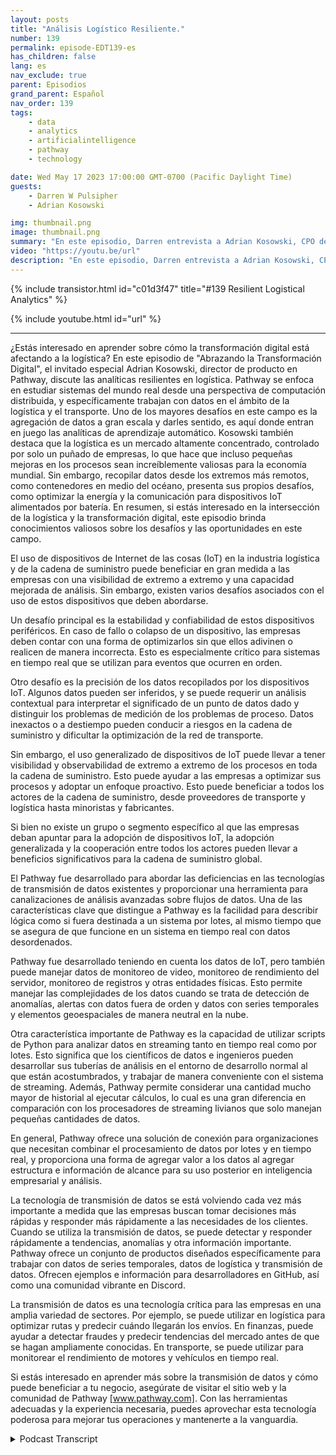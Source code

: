 ```yaml
---
layout: posts
title: "Análisis Logístico Resiliente."
number: 139
permalink: episode-EDT139-es
has_children: false
lang: es
nav_exclude: true
parent: Episodios
grand_parent: Español
nav_order: 139
tags:
    - data
    - analytics
    - artificialintelligence
    - pathway
    - technology

date: Wed May 17 2023 17:00:00 GMT-0700 (Pacific Daylight Time)
guests:
    - Darren W Pulsipher
    - Adrian Kosowski

img: thumbnail.png
image: thumbnail.png
summary: "En este episodio, Darren entrevista a Adrian Kosowski, CPO de Pathway, sobre su capacidad única para manejar datos logísticos desde el borde en entornos DDIL con análisis en tiempo real."
video: "https://youtu.be/url"
description: "En este episodio, Darren entrevista a Adrian Kosowski, CPO de Pathway, sobre su capacidad única para manejar datos logísticos desde el borde en entornos DDIL con análisis en tiempo real."
---
```


<div>
{% include transistor.html id="c01d3f47" title="#139 Resilient Logistical Analytics" %}

{% include youtube.html id="url" %}
</div>

---

¿Estás interesado en aprender sobre cómo la transformación digital está afectando a la logística? En este episodio de "Abrazando la Transformación Digital", el invitado especial Adrian Kosowski, director de producto en Pathway, discute las analíticas resilientes en logística. Pathway se enfoca en estudiar sistemas del mundo real desde una perspectiva de computación distribuida, y específicamente trabajan con datos en el ámbito de la logística y el transporte. Uno de los mayores desafíos en este campo es la agregación de datos a gran escala y darles sentido, es aquí donde entran en juego las analíticas de aprendizaje automático. Kosowski también destaca que la logística es un mercado altamente concentrado, controlado por solo un puñado de empresas, lo que hace que incluso pequeñas mejoras en los procesos sean increíblemente valiosas para la economía mundial. Sin embargo, recopilar datos desde los extremos más remotos, como contenedores en medio del océano, presenta sus propios desafíos, como optimizar la energía y la comunicación para dispositivos IoT alimentados por batería. En resumen, si estás interesado en la intersección de la logística y la transformación digital, este episodio brinda conocimientos valiosos sobre los desafíos y las oportunidades en este campo.

El uso de dispositivos de Internet de las cosas (IoT) en la industria logística y de la cadena de suministro puede beneficiar en gran medida a las empresas con una visibilidad de extremo a extremo y una capacidad mejorada de análisis. Sin embargo, existen varios desafíos asociados con el uso de estos dispositivos que deben abordarse.

Un desafío principal es la estabilidad y confiabilidad de estos dispositivos periféricos. En caso de fallo o colapso de un dispositivo, las empresas deben contar con una forma de optimizarlos sin que ellos adivinen o realicen de manera incorrecta. Esto es especialmente crítico para sistemas en tiempo real que se utilizan para eventos que ocurren en orden.

Otro desafío es la precisión de los datos recopilados por los dispositivos IoT. Algunos datos pueden ser inferidos, y se puede requerir un análisis contextual para interpretar el significado de un punto de datos dado y distinguir los problemas de medición de los problemas de proceso. Datos inexactos o a destiempo pueden conducir a riesgos en la cadena de suministro y dificultar la optimización de la red de transporte.

Sin embargo, el uso generalizado de dispositivos de IoT puede llevar a tener visibilidad y observabilidad de extremo a extremo de los procesos en toda la cadena de suministro. Esto puede ayudar a las empresas a optimizar sus procesos y adoptar un enfoque proactivo. Esto puede beneficiar a todos los actores de la cadena de suministro, desde proveedores de transporte y logística hasta minoristas y fabricantes.

Si bien no existe un grupo o segmento específico al que las empresas deban apuntar para la adopción de dispositivos IoT, la adopción generalizada y la cooperación entre todos los actores pueden llevar a beneficios significativos para la cadena de suministro global.

El Pathway fue desarrollado para abordar las deficiencias en las tecnologías de transmisión de datos existentes y proporcionar una herramienta para canalizaciones de análisis avanzadas sobre flujos de datos. Una de las características clave que distingue a Pathway es la facilidad para describir lógica como si fuera destinada a un sistema por lotes, al mismo tiempo que se asegura de que funcione en un sistema en tiempo real con datos desordenados.

Pathway fue desarrollado teniendo en cuenta los datos de IoT, pero también puede manejar datos de monitoreo de video, monitoreo de rendimiento del servidor, monitoreo de registros y otras entidades físicas. Esto permite manejar las complejidades de los datos cuando se trata de detección de anomalías, alertas con datos fuera de orden y datos con series temporales y elementos geoespaciales de manera neutral en la nube.

Otra característica importante de Pathway es la capacidad de utilizar scripts de Python para analizar datos en streaming tanto en tiempo real como por lotes. Esto significa que los científicos de datos e ingenieros pueden desarrollar sus tuberías de análisis en el entorno de desarrollo normal al que están acostumbrados, y trabajar de manera conveniente con el sistema de streaming. Además, Pathway permite considerar una cantidad mucho mayor de historial al ejecutar cálculos, lo cual es una gran diferencia en comparación con los procesadores de streaming livianos que solo manejan pequeñas cantidades de datos.

En general, Pathway ofrece una solución de conexión para organizaciones que necesitan combinar el procesamiento de datos por lotes y en tiempo real, y proporciona una forma de agregar valor a los datos al agregar estructura e información de alcance para su uso posterior en inteligencia empresarial y análisis.

La tecnología de transmisión de datos se está volviendo cada vez más importante a medida que las empresas buscan tomar decisiones más rápidas y responder más rápidamente a las necesidades de los clientes. Cuando se utiliza la transmisión de datos, se puede detectar y responder rápidamente a tendencias, anomalías y otra información importante. Pathway ofrece un conjunto de productos diseñados específicamente para trabajar con datos de series temporales, datos de logística y transmisión de datos. Ofrecen ejemplos e información para desarrolladores en GitHub, así como una comunidad vibrante en Discord.

La transmisión de datos es una tecnología crítica para las empresas en una amplia variedad de sectores. Por ejemplo, se puede utilizar en logística para optimizar rutas y predecir cuándo llegarán los envíos. En finanzas, puede ayudar a detectar fraudes y predecir tendencias del mercado antes de que se hagan ampliamente conocidas. En transporte, se puede utilizar para monitorear el rendimiento de motores y vehículos en tiempo real.

Si estás interesado en aprender más sobre la transmisión de datos y cómo puede beneficiar a tu negocio, asegúrate de visitar el sitio web y la comunidad de Pathway [www.pathway.com]. Con las herramientas adecuadas y la experiencia necesaria, puedes aprovechar esta tecnología poderosa para mejorar tus operaciones y mantenerte a la vanguardia.



<details>
<summary> Podcast Transcript </summary>

<p></p>

</details>
